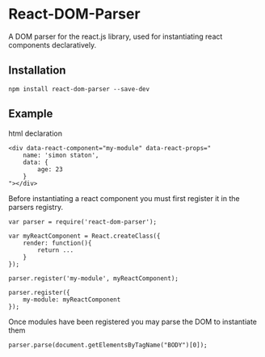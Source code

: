 # React-DOM-Parser
A DOM parser for the react.js library, used for instantiating react components declaratively.

## Installation
	npm install react-dom-parser --save-dev

## Example

html declaration

	<div data-react-component="my-module" data-react-props="
		name: 'simon staton',
		data: {
			age: 23
		}
	"></div>

Before instantiating a react component you must first register it in the parsers registry.
	
	var parser = require('react-dom-parser');

	var myReactComponent = React.createClass({
		render: function(){
			return ...
		}
	});

	parser.register('my-module', myReactComponent);

	parser.register({
		my-module: myReactComponent
	});

Once modules have been registered you may parse the DOM to instantiate them

	parser.parse(document.getElementsByTagName("BODY")[0]);